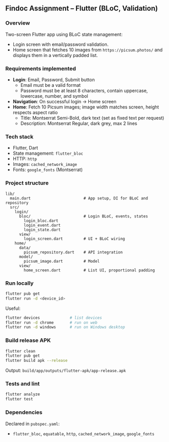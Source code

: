 ## Findoc Assignment – Flutter (BLoC, Validation)

### Overview
Two-screen Flutter app using BLoC state management:
- Login screen with email/password validation.
- Home screen that fetches 10 images from `https://picsum.photos/` and displays them in a vertically padded list.

### Requirements implemented
- **Login**: Email, Password, Submit button
  - Email must be a valid format
  - Password must be at least 8 characters, contain uppercase, lowercase, number, and symbol
- **Navigation**: On successful login → Home screen
- **Home**: Fetch 10 Picsum images; image width matches screen, height respects aspect ratio
  - Title: Montserrat Semi-Bold, dark text (set as fixed text per request)
  - Description: Montserrat Regular, dark grey, max 2 lines

### Tech stack
- Flutter, Dart
- State management: `flutter_bloc`
- HTTP: `http`
- Images: `cached_network_image`
- Fonts: `google_fonts` (Montserrat)

### Project structure
```
lib/
  main.dart                       # App setup, DI for BLoC and repository
  src/
    login/
      bloc/                       # Login BLoC, events, states
        login_bloc.dart
        login_event.dart
        login_state.dart
      view/
        login_screen.dart         # UI + BLoC wiring
    home/
      data/
        picsum_repository.dart    # API integration
      model/
        picsum_image.dart         # Model
      view/
        home_screen.dart          # List UI, proportional padding
```

### Run locally
```bash
flutter pub get
flutter run -d <device_id>
```
Useful:
```bash
flutter devices             # list devices
flutter run -d chrome       # run on web
flutter run -d windows      # run on Windows desktop
```

### Build release APK
```bash
flutter clean
flutter pub get
flutter build apk --release
```
Output: `build/app/outputs/flutter-apk/app-release.apk`

### Tests and lint
```bash
flutter analyze
flutter test
```

### Dependencies
Declared in `pubspec.yaml`:
- `flutter_bloc`, `equatable`, `http`, `cached_network_image`, `google_fonts`

